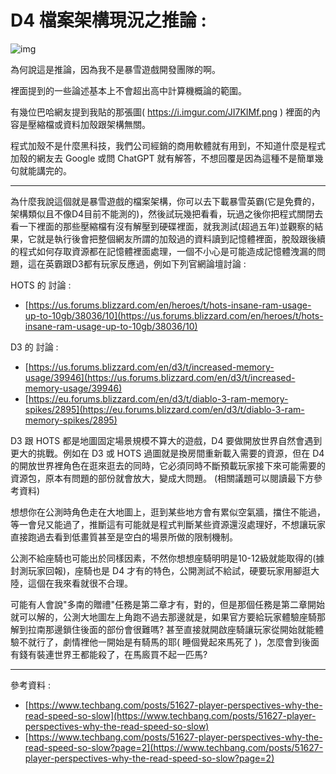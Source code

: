 # D4 檔案架構現況之推論 : 

![img]( https://i.imgur.com/JI7KIMf.png )

為何說這是推論，因為我不是暴雪遊戲開發團隊的啊。

裡面提到的一些論述基本上不會超出高中計算機概論的範圍。

有幾位巴哈網友提到我貼的那張圖( https://i.imgur.com/JI7KIMf.png ) 裡面的內容是壓縮檔或資料加殼跟架構無關。

程式加殼不是什麼黑科技，我們公司經銷的商用軟體就有用到，不知道什麼是程式加殼的網友去 Google 或問 ChatGPT 就有解答，不想回覆是因為這種不是簡單幾句就能講完的。

-----

為什麼我說這個就是暴雪遊戲的檔案架構，你可以去下載暴雪英霸(它是免費的，架構類似且不像D4目前不能測的)，然後試玩幾把看看，玩過之後你把程式關閉去看一下裡面的那些壓縮檔有沒有解壓到硬碟裡面，就我測試(超過五年)並觀察的結果，它就是執行後會把整個網友所謂的加殼過的資料讀到記憶體裡面，脫殼跟後續的程式如何存取資源都在記憶體裡面處理，一個不小心是可能造成記憶體洩漏的問題，這在英霸跟D3都有玩家反應過，例如下列官網論壇討論 :

HOTS 的 討論 : 
* [https://us.forums.blizzard.com/en/heroes/t/hots-insane-ram-usage-up-to-10gb/38036/10](https://us.forums.blizzard.com/en/heroes/t/hots-insane-ram-usage-up-to-10gb/38036/10)

D3 的 討論 : 
* [https://us.forums.blizzard.com/en/d3/t/increased-memory-usage/39946](https://us.forums.blizzard.com/en/d3/t/increased-memory-usage/39946)
* [https://eu.forums.blizzard.com/en/d3/t/diablo-3-ram-memory-spikes/2895](https://eu.forums.blizzard.com/en/d3/t/diablo-3-ram-memory-spikes/2895)

D3 跟 HOTS 都是地圖固定場景規模不算大的遊戲，D4 要做開放世界自然會遇到更大的挑戰。例如在 D3 或 HOTS 過圖就是換房間重新載入需要的資源，但在 D4 的開放世界裡角色在逛來逛去的同時，它必須同時不斷預載玩家接下來可能需要的資源包，原本有問題的部份就會放大，變成大問題。 (相關議題可以閱讀最下方參考資料)

想想你在公測時角色走在大地圖上，逛到某些地方會有累似空氣牆，擋住不能過，等一會兒又能過了，推斷這有可能就是程式判斷某些資源還沒處理好，不想讓玩家直接跑過去看到低畫質甚至是空白的場景所做的限制機制。

公測不給座騎也可能出於同樣因素，不然你想想座騎明明是10-12級就能取得的(據封測玩家回報)，座騎也是 D4 才有的特色，公開測試不給試，硬要玩家用腳逛大陸，這個在我來看就很不合理。

可能有人會說"多南的贈禮"任務是第二章才有，對的，但是那個任務是第二章開始就可以解的，公測大地圖左上角跑不過去那邊就是，如果官方要給玩家體驗座騎那解到拉南那邊鎖住後面的部份會很難嗎? 甚至直接就開啟座騎讓玩家從開始就能體驗不就行了，劇情裡他一開始是有騎馬的耶( 睡個覺起來馬死了 )，怎麼會到後面有錢有裝連世界王都能殺了，在馬廄買不起一匹馬? 

-----

參考資料 : 
* [https://www.techbang.com/posts/51627-player-perspectives-why-the-read-speed-so-slow](https://www.techbang.com/posts/51627-player-perspectives-why-the-read-speed-so-slow)
* [https://www.techbang.com/posts/51627-player-perspectives-why-the-read-speed-so-slow?page=2](https://www.techbang.com/posts/51627-player-perspectives-why-the-read-speed-so-slow?page=2)



